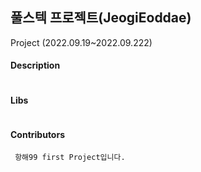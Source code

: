 ## 풀스텍 프로젝트(JeogiEoddae)
Project (2022.09.19~2022.09.222)

#### Description
 ```

 ```
 
 #### Libs
 ```

 ```

#### Contributors
```
 항해99 first Project입니다. 
